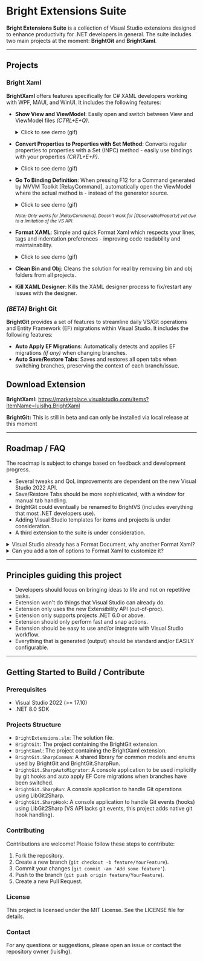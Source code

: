 # Bright Extensions Suite

**Bright Extensions Suite** is a collection of Visual Studio extensions designed to enhance productivity for .NET developers in general.
The suite includes two main projects at the moment: **BrightGit** and **BrightXaml**.

---
## Projects

### Bright Xaml 

**BrightXaml** offers features specifically for C# XAML developers working with WPF, MAUI, and WinUI. It includes the following features:

- **Show View and ViewModel**: Easily open and switch between View and ViewModel files _(CTRL+E+Q)_.
  <details>
    <summary>Click to see demo (gif)</summary>
    <img src="https://github.com/user-attachments/assets/2f30bab8-32d0-4d25-988f-208dd86a77a0" width="95%" />
  </details>
  
- **Convert Properties to Properties with Set Method**: Converts regular properties to properties with a Set (INPC) method - easily use bindings with your properties _(CRTL+E+P)_.
  <details>
    <summary>Click to see demo (gif)</summary>
    <img src="https://github.com/user-attachments/assets/c8c0e95f-cf03-43b0-bffb-a156d687e9b2" width="95%" />
  </details>

- **Go To Binding Definition**: When pressing F12 for a Command generated by MVVM Toolkit [RelayCommand], automatically open the ViewModel where the actual method is - instead of the generator source.
  <details>
    <summary>Click to see demo (gif)</summary>
    <img src="https://github.com/user-attachments/assets/0821d763-13b5-45ec-aec1-fc3d6495a825" width="95%" />
  </details>

  <sub>_Note: Only works for [RelayCommand]. Doesn't work for [ObservableProperty] yet due to a limitation of the VS API._<sub>

- **Format XAML**: Simple and quick Format Xaml which respects your lines, tags and indentation preferences - improving code readability and maintainability. 
  <details>
    <summary>Click to see demo (gif)</summary>
    <img src="https://github.com/user-attachments/assets/dc36425a-403d-4ac5-b8bb-74dfc35aaaf9" width="95%" />
  </details>

- **Clean Bin and Obj**: Cleans the solution for real by removing bin and obj folders from all projects.
- **Kill XAML Designer**: Kills the XAML designer process to fix/restart any issues with the designer.

### _(BETA)_ Bright Git

**BrightGit** provides a set of features to streamline daily VS/Git operations and Entity Framework (EF) migrations within Visual Studio. It includes the following features:

- **Auto Apply EF Migrations**: Automatically detects and applies EF migrations _(if any)_ when changing branches.
- **Auto Save/Restore Tabs**: Saves and restores all open tabs when switching branches, preserving the context of each branch/issue.

## Download Extension

**BrightXaml:** https://marketplace.visualstudio.com/items?itemName=luislhg.BrightXaml

**BrightGit:** This is still in beta and can only be installed via local release at this moment

---
## Roadmap / FAQ

The roadmap is subject to change based on feedback and development progress.

- Several tweaks and QoL improvements are dependent on the new Visual Studio 2022 API.
- Save/Restore Tabs should be more sophisticated, with a window for manual tab handling.
- BrightGit could eventually be renamed to BrightVS (includes everything that most .NET developers use).
- Adding Visual Studio templates for items and projects is under consideration.
- A third extension to the suite is under consideration.

<details>
  <summary>Visual Studio already has a Format Document, why another Format Xaml?</summary>
  Visual Studio Format Document has only two options to format the Xaml. It will either MERGE ALL Tags into a single line or SPLIT ALL Tags into separate lines, it doesn't respect your line indentation or structure preferences.
  
  The extension's Format Xaml is supposed to be very quick and straight forward, to simply fix this lackluster Visual Studio native format document.
</details>
<details>
  <summary>Can you add a ton of options to Format Xaml to customize it?</summary>
  The extension's Format Xaml is supposed to be very quick and straight forward, to simply fix this lackluster Visual Studio native format document.
  
  Very simple customizations and options are welcome, but, if you need something more tuned to your needs, please refer to XamlStyler which is an extension specifically made for this.
</details>

---
## Principles guiding this project
- Developers should focus on bringing ideas to life and not on repetitive tasks.
- Extension won't do things that Visual Studio can already do.
- Extension only uses the new Extensibility API (out-of-proc).
- Extension only supports projects .NET 6.0 or above.
- Extension should only perform fast and snap actions.
- Extension should be easy to use and/or integrate with Visual Studio workflow.
- Everything that is generated (output) should be standard and/or EASILY configurable.

---
## Getting Started to Build / Contribute

### Prerequisites

- Visual Studio 2022 (>= 17.10)
- .NET 8.0 SDK

### Projects Structure

- `BrightExtensions.sln`: The solution file.
- `BrightGit`: The project containing the BrightGit extension.
- `BrightXaml`: The project containing the BrightXaml extension.
- `BrightGit.SharpCommon`: A shared library for common models and enums used by BrightGit and BrightGit.SharpRun.
- `BrightGit.SharpAutoMigrator`: A console application to be used implicitly by git hooks and auto apply EF Core migrations when branches have been switched.
- `BrightGit.SharpRun`: A console application to handle Git operations using LibGit2Sharp.
- `BrightGit.SharpHook`: A console application to handle Git events (hooks) using LibGit2Sharp (VS API lacks git events, this project adds native git hook handling).

### Contributing

Contributions are welcome! Please follow these steps to contribute:

1. Fork the repository.
2. Create a new branch (`git checkout -b feature/YourFeature`).
3. Commit your changes (`git commit -am 'Add some feature'`).
4. Push to the branch (`git push origin feature/YourFeature`).
5. Create a new Pull Request.

### License

This project is licensed under the MIT License. See the LICENSE file for details.

### Contact

For any questions or suggestions, please open an issue or contact the repository owner (luislhg).
